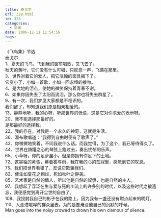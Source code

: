 ```yaml
---
title: 泰戈尔
url: 328.html
id: 328
categories:
  - 语录
date: 2006-12-11 11:54:56
tags:
---
```


《飞鸟集》节选  
泰戈尔  
1、夏天的飞鸟，飞到我的窗前唱歌，又飞去了。  
秋天的黄叶，它们没有什么可唱，只叹息一声，飞落在那里。  
3、世界对着它的爱人，把它浩翰的面具揭下了。  
它变小了，小如一首歌，小如一回永恒的接吻。　  
4、是大地的泪点，使她的微笑保持着青春不谢。　  
6、如果你因失去了太阳而流泪，那么你也将失去群星了。  
9、有一次，我们梦见大家都是不相识的。  
我们醒了，却知道我们原是相亲相爱的。　　  
13、静静地听，我的心呀，听那世界的低语，这是它对你求爱的表示呀。　  
20、我不能选择那最好的。  
是那最好的选择我。  
22、我的存在，对我是一个永久的神奇，这就是生活。  
36、瀑布歌唱道：“我得到自由时便有了歌声了。”　  
42、你微微地笑着，不同我说什么话。而我觉得，为了这个，我已等待得久了。  
44、世界在踌躇之心的琴弦上跑过去，奏出忧郁的乐声。  
65、小草呀，你的足步虽小，但是你拥有你足下的土地。  
72、这寡独的黄昏，幕着雾与雨，我在我的心的孤寂里，感觉到它的叹息。　  
75、我们把世界看错了，反说它欺骗我们。  
82、使生如夏花之绚烂，死如秋叶之静美。　  
85、艺术家是自然的情人，所以他是自然的奴隶，也是自然的主人。　  
97、我想起了浮泛在生与爱与死的川流上的许多别的时代，以及这些时代之被遗忘，我便感觉到离开尘世的自由了。  
109、我投射我自己的影子在我的路上，因为我有一盏还没有燃点起来的明灯。  
110、人走进喧哗的群众里去，为的是要淹没他自己的沉默的呼号。　　　　　　  
Man goes into the noisy crowed to drown his own clamour of silence.